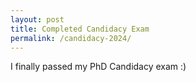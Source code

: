 ```yaml
---
layout: post
title: Completed Candidacy Exam
permalink: /candidacy-2024/
---
```

I finally passed my PhD Candidacy exam :)